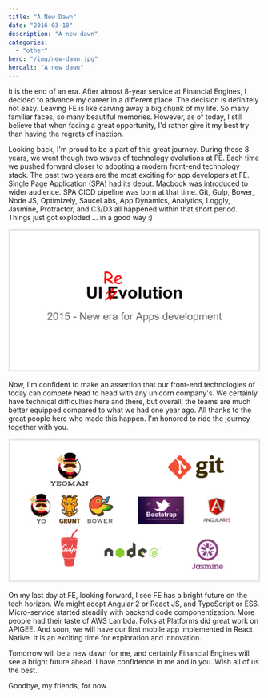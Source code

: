 ```yaml
---
title: "A New Dawn"
date: "2016-03-18"
description: "A new dawn"
categories:
  - "other"
hero: "/img/new-dawn.jpg"
heroalt: "A new dawn"
---
```


It is the end of an era. After almost 8-year service at Financial Engines, I decided to advance my career in a different place. The decision is definitely not easy. Leaving FE is like carving away a big chunk of my life. So many familiar faces, so many beautiful memories. However, as of today, I still believe that when facing a great opportunity, I'd rather give it my best try than having the regrets of inaction.
<!--more-->

Looking back, I'm proud to be a part of this great journey. During these 8 years, we went though two waves of technology evolutions at FE. Each time we pushed forward closer to adopting a modern front-end technology stack. The past two years are the most exciting for app developers at FE. Single Page Application (SPA) had its debut. Macbook was introduced to wider audience. SPA CICD pipeline was born at that time. Git, Gulp, Bower, Node JS, Optimizely, SauceLabs, App Dynamics, Analytics, Loggly, Jasmine, Protractor, and C3/D3 all happened within that short period. Things just got exploded ... in a good way :)

![UI revolution](/img/ui-revolution.png)

Now, I'm confident to make an assertion that our front-end technologies of today can compete head to head with any unicorn company's. We certainly have technical difficulties here and there, but overall, the teams are much better equipped compared to what we had one year ago. All thanks to the great people here who made this happen. I'm honored to ride the journey together with you.

![Front end tech stack](/img/ui-tech-stack.png)

On my last day at FE, looking forward, I see FE has a bright future on the tech horizon. We might adopt Angular 2 or React JS, and TypeScript or ES6. Micro-service started steadily with backend code componentization. More people had their taste of AWS Lambda. Folks at Platforms did great work on APIGEE. And soon, we will have our first mobile app implemented in React Native. It is an exciting time for exploration and innovation.

Tomorrow will be a new dawn for me, and certainly Financial Engines will see a bright future ahead. I have confidence in me and in you. Wish all of us the best.

Goodbye, my friends, for now. 

<br />
